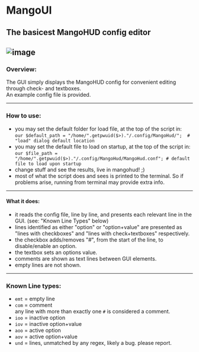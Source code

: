 # MangoUI
The basicest MangoHUD config editor
------------------------------------
![image](https://github.com/user-attachments/assets/1abdc47c-d58d-4ec7-99c3-0dc12f37301d)
------------------------------------
### Overview:
The GUI simply displays the MangoHUD config for convenient editing through check- and textboxes.<br>
An example config file is provided.

------------------------------------
### How to use:
- you may set the default folder for load file, at the top of the script in:<br>`our $default_path = "/home/".getpwuid($>)."/.config/MangoHud/";  # "load" dialog default location`
- you may set the default file to load on startup, at the top of the script in:<br>`our $file_path = "/home/".getpwuid($>)."/.config/MangoHud/MangoHud.conf"; # default file to load upon startup`
- change stuff and see the results, live in mangohud! ;)
- most of what the script does and sees is printed to the terminal. So if problems arise, running from terminal may provide extra info.
------------------------------------
#### What it does:
- it reads the config file, line by line, and presents each relevant line in the GUI. (see: "Known Line Types" below)
- lines identified as either "option" or "option+value" are presented as "lines with checkboxes" and "lines with check+textboxes" respectively.
- the checkbox adds/removes "#", from the start of the line, to disable/enable an option.
- the textbox sets an options value.
- comments are shown as text lines between GUI elements.
- empty lines are not shown.
------------------------------------
### Known Line types:
- `emt` = empty line
- `com` = comment<br>any line with more than exactly one `#` is considered a comment.
- `ioo` = inactive option
- `iov` = inactive option+value
- `aoo` = active option
- `aov` = active option+value
- `und` = lines, unmatched by any regex, likely a bug. please report.
